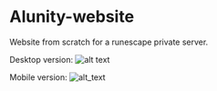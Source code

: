 # Alunity-website
Website from scratch for a runescape private server.

Desktop version:
![alt text](https://gyazo.com/c452f078acde0253c7f9cc5104494f39.jpg)

Mobile version:
![alt_text](https://gyazo.com/76114203b5dd74397816f0fad673ac3a.jpg)
